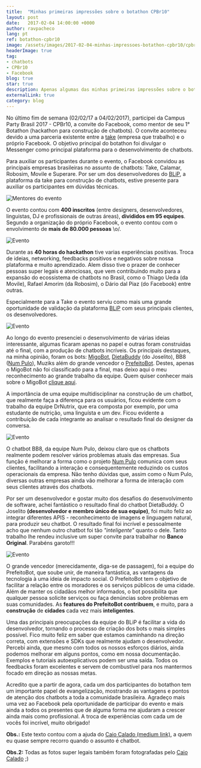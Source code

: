 ```yaml
---
title:  "Minhas primeiras impressões sobre o botathon CPBr10"
layout: post
date:   2017-02-04 14:00:00 +0000
author: ravpacheco
lang: pt
ref: botathon-cpbr10
image: /assets/images/2017-02-04-minhas-impressoes-botathon-cpbr10/cpbr10.jpg
headerImage: true
tag: 
- chatbots
- CPBr10
- Facebook
blog: true
star: true
description: Apenas algumas das minhas primeiras impressões sobre o botathon do Facebook na CPBr10 
externalLink: true
category: blog
---
```


No último fim de semana (02/02/17 a 04/02/2017), participei da Campus Party Brasil 2017 - CPBr10, a convite do Facebook, 
como mentor de seu 1° Botathon (hackathon para construção de chatbots). O convite aconteceu devido a uma parceria 
existente entre a [take](http://take.net/) (empresa que trabalho) e o próprio Facebook. 
O objetivo principal do botathon foi divulgar o Messenger como principal plataforma para o desenvolvimento de 
chatbots.

Para auxiliar os participantes durante o evento, o Facebook convidou as principais empresas brasileiras no 
assunto de chatbots: Take, Calamar, Robosim, Movile e Superare. Por ser um dos desenvolvedores do [BLiP](https://blip.ai/), 
a plataforma da take para construção de chatbots, estive presente para auxiliar os participantes em dúvidas técnicas.

![Mentores do evento](../assets/images/2017-02-04-minhas-impressoes-botathon-cpbr10/mentores.jpg)

O evento contou com **400 inscritos** (entre designers, desenvolvedores, linguistas, DJ e profissionais de outras áreas), 
**divididos em 95 equipes**. Segundo a organização do próprio Facebook, o evento contou com o envolvimento de 
**mais de 80.000 pessoas** \o/.

![Evento](../assets/images/2017-02-04-minhas-impressoes-botathon-cpbr10/evento.jpg)

Durante as **40 horas do hackathon** tive varias experiências positivas. Troca de ideias, networking, feedbacks 
positivos e negativos sobre nossa plataforma e muito aprendizado. Alem disso tive o prazer de conhecer pessoas 
super legais e atenciosas, que vem contribuindo muito para a expansão do ecossistema de chatbots no Brasil, como 
o Thiago Ueda (da Movile), Rafael Amorim (da Robosim), o Dário dal Piaz (do Facebook) entre outras.

Especialmente para a Take o evento serviu como mais uma grande oportunidade de validação da plataforma [BLiP](https://blip.ai/) 
com seus principais clientes, os desenvolvedores.

![Evento](../assets/images/2017-02-04-minhas-impressoes-botathon-cpbr10/mentoria1.jpg)

Ao longo do evento presenciei o desenvolvimento de várias ideias interessante, algumas ficaram apenas no papel e outras foram construidas 
até o final, com a produção de chatbots incríveis. Os principais destaques, na minha opinião, foram os bots: [MigoBot](https://www.facebook.com/migomessenger/), 
[DietaBuddy](http://m.me/dietabuddy) (do Joselito), BB8 ([Num Pulo](https://www.facebook.com/numpulo)), Muziks além 
do grande vencedor o [PrefeitoBot](https://www.messenger.com/t/prefeitobot/). Destes, apenas o 
MigoBot não foi classificado para a final, mas deixo aqui o meu reconhecimento ao grande trabalho da equipe. 
Quem quiser conhecer mais sobre o MigoBot [clique aqui](https://www.facebook.com/migomessenger/).

A importância de uma equipe multidisciplinar na construção de um chatbot, que realmente faça a diferença para os usuários, ficou evidente com 
o trabalho da equipe DrNutrix, que era composta por exemplo, por uma estudante de nutrição, uma linguísta e um dev. 
Ficou evidente a contribuição de cada integrante ao analisar o resultado final do designer da conversa.

![Evento](../assets/images/2017-02-04-minhas-impressoes-botathon-cpbr10/mentoria2.jpg)

O chatbot BB8, da equipe Num Pulo, deixou claro que os chatbots realmente podem resolver vários problemas atuais 
das empresas. Sua função é melhorar a forma como o projeto [Num Pulo](https://www.facebook.com/numpulo) 
comunica com seus clientes, facilitando a interação e consequentemente reduzindo os custos operacionais da empresa. 
Não tenho dúvidas que, assim como o Num Pulo, diversas outras empresas ainda vão melhorar a forma de interação 
com seus clientes através dos chatbots.

Por ser um desenvolvedor e gostar muito dos desafios do desenvolvimento de software, achei fantástico o 
resultado final do chatbot DietaBuddy. O Joselito **(desenvolvedor e membro único de sua equipe)**, foi muito 
feliz ao integrar diferentes APIS - reconhecimento de imagens e linguagem natural, para produzir seu chatbot. 
O resultado final foi incrível e pessoalmente acho que nenhum outro chatbot foi tão *"inteligente"* quanto o dele. 
Tanto trabalho lhe rendeu inclusive um super convite para trabalhar no **Banco Original**. Parabéns garoto!!!

![Evento](../assets/images/2017-02-04-minhas-impressoes-botathon-cpbr10/mentoria3.jpg)

O grande vencedor (merecidamente, diga-se de passagem), foi a equipe do PrefeitoBot, que soube unir, de maneira fantástica, 
as vantagens da tecnologia à uma ideia de impacto social. O PrefeitoBot tem o objetivo de facilitar a relação 
entre os moradores e os serviços públicos de uma cidade. Além de manter os cidadãos melhor informados, o bot 
possibilita que qualquer pessoa solicite serviços ou faça denúncias sobre problemas em suas comunidades. 
As **features do PrefeitoBot contribuem**, e muito, para a **construção** de **cidades** cada vez mais **inteligentes**.

Uma das principais preocupações da equipe do BLiP é facilitar a vida do desenvolvedor, tornando o processo de 
criação dos bots o mais simples possível. Fico muito feliz em saber que estamos caminhando na direção correta, 
com extensões e SDKs que realmente ajudam o desenvolvedor. Percebi ainda, que mesmo com todos os nossos esforços diários, 
ainda podemos melhorar em alguns pontos, como em nossa documentação. Exemplos e tutoriais autoexplicativos podem 
ser uma saída. Todos os feedbacks foram excelentes e servem de combustível para nos mantermos focado em direção as 
nossas metas.

Acredito que a partir de agora, cada um dos participantes do botathon tem um importante papel de evangelização, 
mostrando as vantagens e pontos de atenção dos chatbots a toda a comunidade brasileira. 
Agradeço mais uma vez ao Facebook pela oportunidade de participar do evento e mais ainda a todos os presentes 
que de alguma forma me ajudaram a crescer ainda mais como profissional. 
A troca de experiências com cada um de vocês foi incrível, muito obrigado! 

**Obs.:** Este texto contou com a ajuda do [Caio Calado (medium link)](goo.gl/lCk2Qm), a quem eu quase sempre recorro quando o assunto é chatbot. 

**Obs.2:** Todas as fotos super legais também foram fotografadas pelo [Caio Calado](goo.gl/lCk2Qm) ;)


